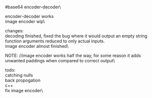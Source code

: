 #base64 encoder-decoder\

encoder-decoder works\
image encoder wip\

changes:\
decoding finished, fixed the bug where it would output an empty string\
function arguments reduced to only actual inputs.\
image encoder almost finished\

NOTE: //image encoder works half the way, for some reason it adds unwanted paddings when compared to correct output\


todo: \
catching nulls \
back propogation \
c++ \
fix image encoder\
 
